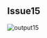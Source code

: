 ## Issue15
![output15](https://github.com/STIW3054-A192/stiw3054-issues-LimWenLiang/blob/master/images/issue13.png)
</br>

